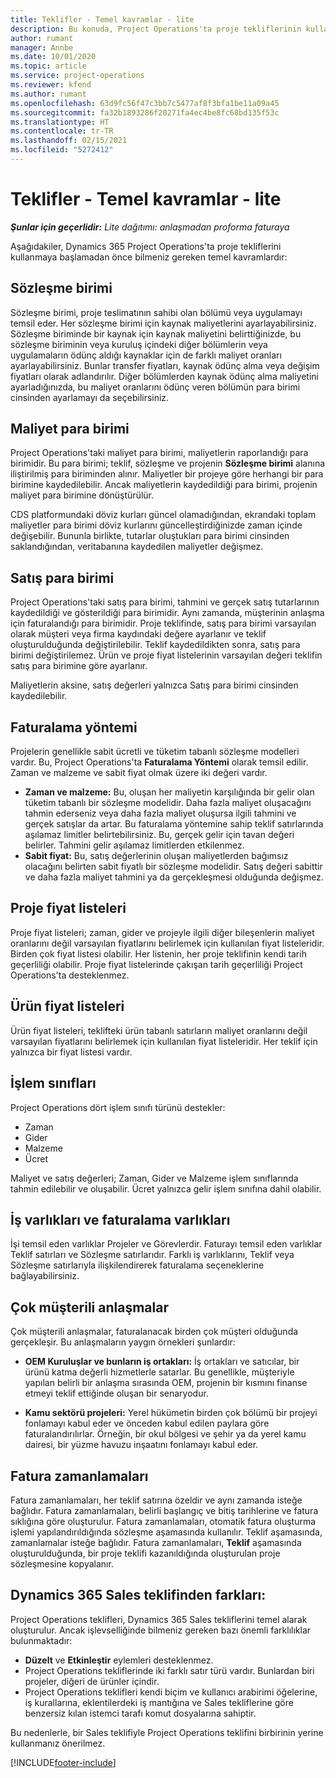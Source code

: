 ```yaml
---
title: Teklifler - Temel kavramlar - lite
description: Bu konuda, Project Operations'ta proje tekliflerinin kullanılması hakkında bilgiler sağlanmaktadır.
author: rumant
manager: Annbe
ms.date: 10/01/2020
ms.topic: article
ms.service: project-operations
ms.reviewer: kfend
ms.author: rumant
ms.openlocfilehash: 63d9fc56f47c3bb7c5477af8f3bfa1be11a09a45
ms.sourcegitcommit: fa32b1893286f20271fa4ec4be8fc68bd135f53c
ms.translationtype: HT
ms.contentlocale: tr-TR
ms.lasthandoff: 02/15/2021
ms.locfileid: "5272412"
---
```

# <a name="quotes---key-concepts---lite"></a>Teklifler - Temel kavramlar - lite

_**Şunlar için geçerlidir:** Lite dağıtımı: anlaşmadan proforma faturaya_


Aşağıdakiler, Dynamics 365 Project Operations'ta proje tekliflerini kullanmaya başlamadan önce bilmeniz gereken temel kavramlardır:

## <a name="contracting-unit"></a>Sözleşme birimi

Sözleşme birimi, proje teslimatının sahibi olan bölümü veya uygulamayı temsil eder. Her sözleşme birimi için kaynak maliyetlerini ayarlayabilirsiniz. Sözleşme biriminde bir kaynak için kaynak maliyetini belirttiğinizde, bu sözleşme biriminin veya kuruluş içindeki diğer bölümlerin veya uygulamaların ödünç aldığı kaynaklar için de farklı maliyet oranları ayarlayabilirsiniz. Bunlar transfer fiyatları, kaynak ödünç alma veya değişim fiyatları olarak adlandırılır. Diğer bölümlerden kaynak ödünç alma maliyetini ayarladığınızda, bu maliyet oranlarını ödünç veren bölümün para birimi cinsinden ayarlamayı da seçebilirsiniz.

## <a name="cost-currency"></a>Maliyet para birimi

Project Operations'taki maliyet para birimi, maliyetlerin raporlandığı para birimidir. Bu para birimi; teklif, sözleşme ve projenin **Sözleşme birimi** alanına iliştirilmiş para biriminden alınır. Maliyetler bir projeye göre herhangi bir para birimine kaydedilebilir. Ancak maliyetlerin kaydedildiği para birimi, projenin maliyet para birimine dönüştürülür.

CDS platformundaki döviz kurları güncel olamadığından, ekrandaki toplam maliyetler para birimi döviz kurlarını güncelleştirdiğinizde zaman içinde değişebilir. Bununla birlikte, tutarlar oluştukları para birimi cinsinden saklandığından, veritabanına kaydedilen maliyetler değişmez.

## <a name="sales-currency"></a>Satış para birimi

Project Operations'taki satış para birimi, tahmini ve gerçek satış tutarlarının kaydedildiği ve gösterildiği para birimidir. Aynı zamanda, müşterinin anlaşma için faturalandığı para birimidir. Proje teklifinde, satış para birimi varsayılan olarak müşteri veya firma kaydındaki değere ayarlanır ve teklif oluşturulduğunda değiştirilebilir. Teklif kaydedildikten sonra, satış para birimi değiştirilemez. Ürün ve proje fiyat listelerinin varsayılan değeri teklifin satış para birimine göre ayarlanır.

Maliyetlerin aksine, satış değerleri yalnızca Satış para birimi cinsinden kaydedilebilir.

## <a name="billing-method"></a>Faturalama yöntemi

Projelerin genellikle sabit ücretli ve tüketim tabanlı sözleşme modelleri vardır. Bu, Project Operations'ta **Faturalama Yöntemi** olarak temsil edilir. Zaman ve malzeme ve sabit fiyat olmak üzere iki değeri vardır.

- **Zaman ve malzeme:** Bu, oluşan her maliyetin karşılığında bir gelir olan tüketim tabanlı bir sözleşme modelidir. Daha fazla maliyet oluşacağını tahmin ederseniz veya daha fazla maliyet oluşursa ilgili tahmini ve gerçek satışlar da artar. Bu faturalama yöntemine sahip teklif satırlarında aşılamaz limitler belirtebilirsiniz. Bu, gerçek gelir için tavan değeri belirler. Tahmini gelir aşılamaz limitlerden etkilenmez.
- **Sabit fiyat:** Bu, satış değerlerinin oluşan maliyetlerden bağımsız olacağını belirten sabit fiyatlı bir sözleşme modelidir. Satış değeri sabittir ve daha fazla maliyet tahmini ya da gerçekleşmesi olduğunda değişmez.

## <a name="project-price-lists"></a>Proje fiyat listeleri

Proje fiyat listeleri; zaman, gider ve projeyle ilgili diğer bileşenlerin maliyet oranlarını değil varsayılan fiyatlarını belirlemek için kullanılan fiyat listeleridir. Birden çok fiyat listesi olabilir. Her listenin, her proje teklifinin kendi tarih geçerliliği olabilir. Proje fiyat listelerinde çakışan tarih geçerliliği Project Operations'ta desteklenmez.

## <a name="product-price-lists"></a>Ürün fiyat listeleri

Ürün fiyat listeleri, teklifteki ürün tabanlı satırların maliyet oranlarını değil varsayılan fiyatlarını belirlemek için kullanılan fiyat listeleridir. Her teklif için yalnızca bir fiyat listesi vardır.

## <a name="transaction-classes"></a>İşlem sınıfları

Project Operations dört işlem sınıfı türünü destekler:

- Zaman
- Gider
- Malzeme
- Ücret

Maliyet ve satış değerleri; Zaman, Gider ve Malzeme işlem sınıflarında tahmin edilebilir ve oluşabilir. Ücret yalnızca gelir işlem sınıfına dahil olabilir.

## <a name="work-entities-and-billing-entities"></a>İş varlıkları ve faturalama varlıkları

İşi temsil eden varlıklar Projeler ve Görevlerdir. Faturayı temsil eden varlıklar Teklif satırları ve Sözleşme satırlarıdır. Farklı iş varlıklarını, Teklif veya Sözleşme satırlarıyla ilişkilendirerek faturalama seçeneklerine bağlayabilirsiniz.

## <a name="multi-customer-deals"></a>Çok müşterili anlaşmalar

Çok müşterili anlaşmalar, faturalanacak birden çok müşteri olduğunda gerçekleşir. Bu anlaşmaların yaygın örnekleri şunlardır:

- **OEM Kuruluşlar ve bunların iş ortakları:** İş ortakları ve satıcılar, bir ürünü katma değerli hizmetlerle satarlar. Bu genellikle, müşteriyle yapılan belirli bir anlaşma sırasında OEM, projenin bir kısmını finanse etmeyi teklif ettiğinde oluşan bir senaryodur. 

- **Kamu sektörü projeleri:** Yerel hükümetin birden çok bölümü bir projeyi fonlamayı kabul eder ve önceden kabul edilen paylara göre faturalandırılırlar. Örneğin, bir okul bölgesi ve şehir ya da yerel kamu dairesi, bir yüzme havuzu inşaatını fonlamayı kabul eder.

## <a name="invoice-schedules"></a>Fatura zamanlamaları

Fatura zamanlamaları, her teklif satırına özeldir ve aynı zamanda isteğe bağlıdır. Fatura zamanlamaları, belirli başlangıç ve bitiş tarihlerine ve fatura sıklığına göre oluşturulur. Fatura zamanlamaları, otomatik fatura oluşturma işlemi yapılandırıldığında sözleşme aşamasında kullanılır. Teklif aşamasında, zamanlamalar isteğe bağlıdır. Fatura zamanlamaları, **Teklif** aşamasında oluşturulduğunda, bir proje teklifi kazanıldığında oluşturulan proje sözleşmesine kopyalanır.

## <a name="changes-from-dynamics-365-sales-quote"></a>Dynamics 365 Sales teklifinden farkları:

Project Operations teklifleri, Dynamics 365 Sales tekliflerini temel alarak oluşturulur. Ancak işlevselliğinde bilmeniz gereken bazı önemli farklılıklar bulunmaktadır:

- **Düzelt** ve **Etkinleştir** eylemleri desteklenmez.
- Project Operations tekliflerinde iki farklı satır türü vardır. Bunlardan biri projeler, diğeri de ürünler içindir.
- Project Operations teklifleri kendi biçim ve kullanıcı arabirimi öğelerine, iş kurallarına, eklentilerdeki iş mantığına ve Sales tekliflerine göre benzersiz kılan istemci tarafı komut dosyalarına sahiptir.

Bu nedenlerle, bir Sales teklifiyle Project Operations teklifini birbirinin yerine kullanmanız önerilmez.


[!INCLUDE[footer-include](../../includes/footer-banner.md)]